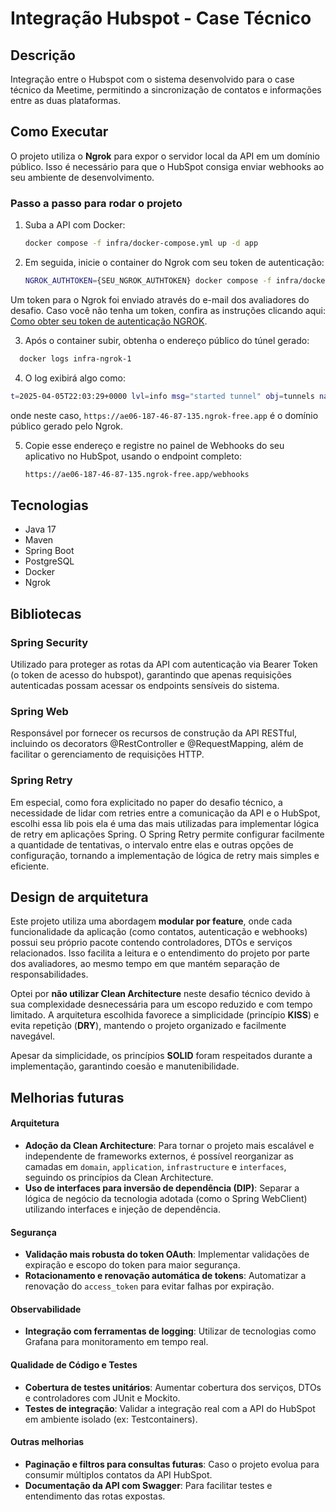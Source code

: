 # Integração Hubspot - Case Técnico

## Descrição
Integração entre o Hubspot com o sistema desenvolvido para o case técnico da Meetime, permitindo a sincronização de contatos e informações entre as duas plataformas.


## Como Executar
O projeto utiliza o **Ngrok** para expor o servidor local da API em um domínio público. Isso é necessário para que o HubSpot consiga enviar webhooks ao seu ambiente de desenvolvimento.

### Passo a passo para rodar o projeto

1. Suba a API com Docker:

   ```bash
   docker compose -f infra/docker-compose.yml up -d app
   ```

2. Em seguida, inicie o container do Ngrok com seu token de autenticação:
    ```bash
    NGROK_AUTHTOKEN={SEU_NGROK_AUTHTOKEN} docker compose -f infra/docker-compose.yml up -d ngrok --no-deps
   ```
Um token para o Ngrok foi enviado através do e-mail dos avaliadores do desafio. Caso você não tenha um token, confira as instruções clicando aqui: [Como obter seu token de autenticação NGROK](/docs/README.md).

3.  Após o container subir, obtenha o endereço público do túnel gerado:
  ```bash
    docker logs infra-ngrok-1
   ```

4. O log exibirá algo como:
  ```bash
  t=2025-04-05T22:03:29+0000 lvl=info msg="started tunnel" obj=tunnels name=command_line addr=http://app:8090 url=https://ae06-187-46-87-135.ngrok-free.app
  ```
onde neste caso, `https://ae06-187-46-87-135.ngrok-free.app` é o domínio público gerado pelo Ngrok.

5. Copie esse endereço e registre no painel de Webhooks do seu aplicativo no HubSpot, usando o endpoint completo:
    ```bash
    https://ae06-187-46-87-135.ngrok-free.app/webhooks
    ```

## Tecnologias
- Java 17
- Maven
- Spring Boot
- PostgreSQL
- Docker
- Ngrok

## Bibliotecas

### Spring Security
Utilizado para proteger as rotas da API com autenticação via Bearer Token (o token de acesso do hubspot), garantindo que apenas requisições autenticadas possam acessar os endpoints sensíveis do sistema.

### Spring Web
Responsável por fornecer os recursos de construção da API RESTful, incluindo os decorators @RestController e @RequestMapping, além de facilitar o gerenciamento de requisições HTTP.

### Spring Retry
Em especial, como fora explicitado no paper do desafio técnico, a necessidade de lidar com retries entre a comunicação da API e o HubSpot, escolhi essa lib pois ela é uma das mais utilizadas para implementar lógica de retry em aplicações Spring. O Spring Retry permite configurar facilmente a quantidade de tentativas, o intervalo entre elas e outras opções de configuração, tornando a implementação de lógica de retry mais simples e eficiente. 


## Design de arquitetura

Este projeto utiliza uma abordagem **modular por feature**, onde cada funcionalidade da aplicação (como contatos, autenticação e webhooks) possui seu próprio pacote contendo controladores, DTOs e serviços relacionados. Isso facilita a leitura e o entendimento do projeto por parte dos avaliadores, ao mesmo tempo em que mantém separação de responsabilidades.

Optei por **não utilizar Clean Architecture** neste desafio técnico devido à sua complexidade desnecessária para um escopo reduzido e com tempo limitado. A arquitetura escolhida favorece a simplicidade (princípio **KISS**) e evita repetição (**DRY**), mantendo o projeto organizado e facilmente navegável.

Apesar da simplicidade, os princípios **SOLID** foram respeitados durante a implementação, garantindo coesão e manutenibilidade.


## Melhorias futuras

#### Arquitetura
- **Adoção da Clean Architecture**: Para tornar o projeto mais escalável e independente de frameworks externos, é possível reorganizar as camadas em `domain`, `application`, `infrastructure` e `interfaces`, seguindo os princípios da Clean Architecture.
- **Uso de interfaces para inversão de dependência (DIP)**: Separar a lógica de negócio da tecnologia adotada (como o Spring WebClient) utilizando interfaces e injeção de dependência.

#### Segurança
- **Validação mais robusta do token OAuth**: Implementar validações de expiração e escopo do token para maior segurança.
- **Rotacionamento e renovação automática de tokens**: Automatizar a renovação do `access_token` para evitar falhas por expiração.

#### Observabilidade
- **Integração com ferramentas de logging**: Utilizar de tecnologias como Grafana para monitoramento em tempo real.

#### Qualidade de Código e Testes
- **Cobertura de testes unitários**: Aumentar cobertura dos serviços, DTOs e controladores com JUnit e Mockito.
- **Testes de integração**: Validar a integração real com a API do HubSpot em ambiente isolado (ex: Testcontainers).

#### Outras melhorias
- **Paginação e filtros para consultas futuras**: Caso o projeto evolua para consumir múltiplos contatos da API HubSpot.
- **Documentação da API com Swagger**: Para facilitar testes e entendimento das rotas expostas.